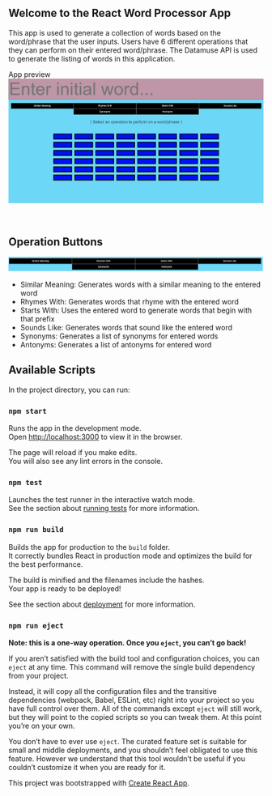 ## Welcome to the React Word Processor App
This app is used to generate a collection of words based on the word/phrase that the user inputs. Users have 6 different operations that they can perform on their entered word/phrase. The Datamuse API is used to generate the listing of words in this application.

App preview
![Application](/public/wordApp.png)

<br />

## Operation Buttons

![Application](/public/operations.png)

- Similar Meaning: Generates words with a similar meaning to the entered word <br />
- Rhymes With:     Generates words that rhyme with the entered word      <br />
- Starts With:     Uses the entered word to generate words that begin with that prefix       <br />
- Sounds Like:     Generates words that sound like the entered word      <br />  
- Synonyms:        Generates a list of synonyms for entered words        <br />
- Antonyms:        Generates a list of antonyms for entered word         <br />



## Available Scripts

In the project directory, you can run:

### `npm start`

Runs the app in the development mode.<br />
Open [http://localhost:3000](http://localhost:3000) to view it in the browser.

The page will reload if you make edits.<br />
You will also see any lint errors in the console.

### `npm test`

Launches the test runner in the interactive watch mode.<br />
See the section about [running tests](https://facebook.github.io/create-react-app/docs/running-tests) for more information.

### `npm run build`

Builds the app for production to the `build` folder.<br />
It correctly bundles React in production mode and optimizes the build for the best performance.

The build is minified and the filenames include the hashes.<br />
Your app is ready to be deployed!

See the section about [deployment](https://facebook.github.io/create-react-app/docs/deployment) for more information.

### `npm run eject`

**Note: this is a one-way operation. Once you `eject`, you can’t go back!**

If you aren’t satisfied with the build tool and configuration choices, you can `eject` at any time. This command will remove the single build dependency from your project.

Instead, it will copy all the configuration files and the transitive dependencies (webpack, Babel, ESLint, etc) right into your project so you have full control over them. All of the commands except `eject` will still work, but they will point to the copied scripts so you can tweak them. At this point you’re on your own.

You don’t have to ever use `eject`. The curated feature set is suitable for small and middle deployments, and you shouldn’t feel obligated to use this feature. However we understand that this tool wouldn’t be useful if you couldn’t customize it when you are ready for it.


This project was bootstrapped with [Create React App](https://github.com/facebook/create-react-app).

